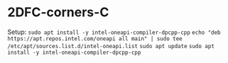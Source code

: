# 2DFC-corners-C

Setup: 
```sudo apt install -y intel-oneapi-compiler-dpcpp-cpp```
```echo "deb https://apt.repos.intel.com/oneapi all main" | sudo tee /etc/apt/sources.list.d/intel-oneapi.list```
```sudo apt update```
```sudo apt install -y intel-oneapi-compiler-dpcpp-cpp```
